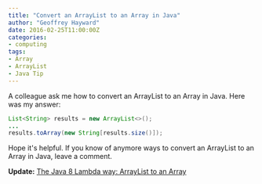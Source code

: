 ```yaml
---
title: "Convert an ArrayList to an Array in Java"
author: "Geoffrey Hayward"
date: 2016-02-25T11:00:00Z
categories:
- computing
tags:
- Array
- ArrayList
- Java Tip
---
```

A colleague ask me how to convert an ArrayList to an Array in Java. Here was my answer:

<!--more-->

```java
List<String> results = new ArrayList<>();
...
results.toArray(new String[results.size()]);
```

Hope it's helpful. If you know of anymore ways to convert an ArrayList to an Array in Java, leave a comment.

**Update:** [The Java 8 Lambda way: ArrayList to an Array](/posts/2016/java-8-lambda-way-arraylist-to-an-array/)
